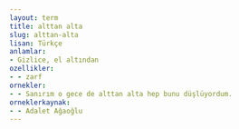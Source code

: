 ```yaml
---
layout: term
title: alttan alta
slug: alttan-alta
lisan: Türkçe
anlamlar:
- Gizlice, el altından
ozellikler:
- - zarf
ornekler:
- - Sanırım o gece de alttan alta hep bunu düşlüyordum.
orneklerkaynak:
- - Adalet Ağaoğlu
---
```

